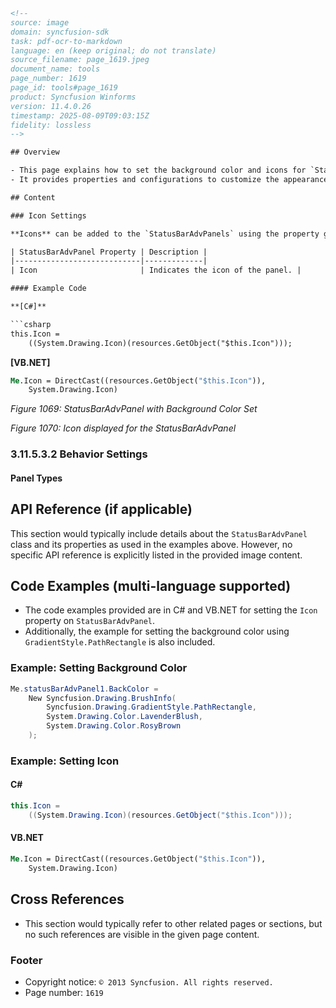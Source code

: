 ```html
<!-- 
source: image
domain: syncfusion-sdk
task: pdf-ocr-to-markdown
language: en (keep original; do not translate)
source_filename: page_1619.jpeg
document_name: tools
page_number: 1619
page_id: tools#page_1619
product: Syncfusion Winforms
version: 11.4.0.26
timestamp: 2025-08-09T09:03:15Z
fidelity: lossless
-->

## Overview

- This page explains how to set the background color and icons for `StatusBarAdvPanel` in Syncfusion.Windows.Forms using example code snippets in C# and VB.NET.
- It provides properties and configurations to customize the appearance and behavior of StatusBarAdvPanels, including setting gradient backgrounds and icons displayed on them.

## Content

### Icon Settings

**Icons** can be added to the `StatusBarAdvPanels` using the property given below.

| StatusBarAdvPanel Property | Description |
|----------------------------|-------------|
| Icon                       | Indicates the icon of the panel. |

#### Example Code

**[C#]**

```csharp
this.Icon =
    ((System.Drawing.Icon)(resources.GetObject("$this.Icon")));
```

**[VB.NET]**

```vb
Me.Icon = DirectCast((resources.GetObject("$this.Icon")),
    System.Drawing.Icon)
```

*Figure 1069: StatusBarAdvPanel with Background Color Set*

*Figure 1070: Icon displayed for the StatusBarAdvPanel*

### 3.11.5.3.2 Behavior Settings

#### Panel Types

## API Reference (if applicable)

This section would typically include details about the `StatusBarAdvPanel` class and its properties as used in the examples above. However, no specific API reference is explicitly listed in the provided image content.

## Code Examples (multi-language supported)

- The code examples provided are in C# and VB.NET for setting the `Icon` property on `StatusBarAdvPanel`.
- Additionally, the example for setting the background color using `GradientStyle.PathRectangle` is also included.

### Example: Setting Background Color

```csharp
Me.statusBarAdvPanel1.BackColor =
    New Syncfusion.Drawing.BrushInfo(
        Syncfusion.Drawing.GradientStyle.PathRectangle,
        System.Drawing.Color.LavenderBlush,
        System.Drawing.Color.RosyBrown
    );
```

### Example: Setting Icon

#### C#

```csharp
this.Icon =
    ((System.Drawing.Icon)(resources.GetObject("$this.Icon")));
```

#### VB.NET

```vb
Me.Icon = DirectCast((resources.GetObject("$this.Icon")),
    System.Drawing.Icon)
```

## Cross References

- This section would typically refer to other related pages or sections, but no such references are visible in the given page content.

### Footer

- Copyright notice: `© 2013 Syncfusion. All rights reserved.`
- Page number: `1619`

<!-- tags: [syncfusion, windowsforms, statusbaradvpanel, gradientstyle, property, backgroundcolor, icon] keywords: [STATUSBARADVANEL, GRADIENTSTYLE, PATHRECTANGLE, LAVENDERBLUSH, ROSYBROWN, ICONPROPERTY, C#, VB.NET] -->
```